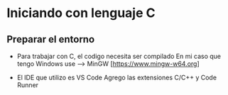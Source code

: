 # Iniciando con lenguaje C

## Preparar el entorno
* Para trabajar con C, el codigo necesita ser compilado
En mi caso que tengo Windows use --> MinGW
[https://www.mingw-w64.org]

* El IDE que utilizo es VS Code
Agrego las extensiones C/C++ y Code Runner
